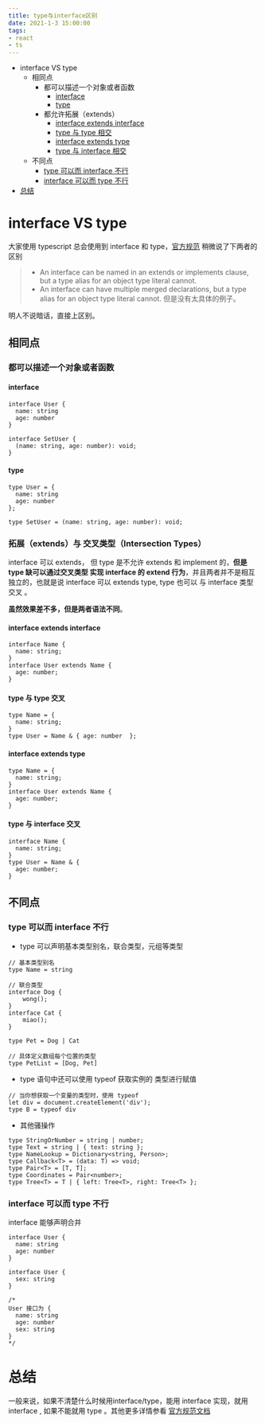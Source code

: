 ```yaml
---
title: type与interface区别
date: 2021-1-3 15:00:00
tags:
- react
- ts
---
```


- interface VS type
  - 相同点
    - 都可以描述一个对象或者函数
      - [interface](https://github.com/SunshowerC/blog/issues/7#interface)
      - [type](https://github.com/SunshowerC/blog/issues/7#type)
    - 都允许拓展（extends）
      - [interface extends interface](https://github.com/SunshowerC/blog/issues/7#interface-extends-interface)
      - [type 与 type 相交](https://github.com/SunshowerC/blog/issues/7#type-extends-type)
      - [interface extends type](https://github.com/SunshowerC/blog/issues/7#interface-extends-type)
      - [type 与 interface 相交](https://github.com/SunshowerC/blog/issues/7#type-extends-interface)
  - 不同点
    - [type 可以而 interface 不行](https://github.com/SunshowerC/blog/issues/7#type-可以而-interface-不行)
    - [interface 可以而 type 不行](https://github.com/SunshowerC/blog/issues/7#interface-可以而-type-不行)
- [总结](https://github.com/SunshowerC/blog/issues/7#总结)

# interface VS type

大家使用 typescript 总会使用到 interface 和 type，[官方规范](https://github.com/Microsoft/TypeScript/blob/master/doc/spec.md) 稍微说了下两者的区别

> - An interface can be named in an extends or implements clause, but a type alias for an object type literal cannot.
> - An interface can have multiple merged declarations, but a type alias for an object type literal cannot.
>   但是没有太具体的例子。

明人不说暗话，直接上区别。

## 相同点

### 都可以描述一个对象或者函数

#### interface

```
interface User {
  name: string
  age: number
}

interface SetUser {
  (name: string, age: number): void;
}
```

#### type

```
type User = {
  name: string
  age: number
};

type SetUser = (name: string, age: number): void;
```

### 拓展（extends）与 交叉类型（Intersection Types）

interface 可以 extends， 但 type 是不允许 extends 和 implement 的，**但是 type 缺可以通过交叉类型 实现 interface 的 extend 行为**，并且两者并不是相互独立的，也就是说 interface 可以 extends type, type 也可以 与 interface 类型 交叉 。

**虽然效果差不多，但是两者语法不同**。

#### interface extends interface

```
interface Name { 
  name: string; 
}
interface User extends Name { 
  age: number; 
}
```

#### type 与 type 交叉

```
type Name = { 
  name: string; 
}
type User = Name & { age: number  };
```

#### interface extends type

```
type Name = { 
  name: string; 
}
interface User extends Name { 
  age: number; 
}
```

#### type 与 interface 交叉

```
interface Name { 
  name: string; 
}
type User = Name & { 
  age: number; 
}
```

## 不同点

### type 可以而 interface 不行

- type 可以声明基本类型别名，联合类型，元组等类型

```
// 基本类型别名
type Name = string

// 联合类型
interface Dog {
    wong();
}
interface Cat {
    miao();
}

type Pet = Dog | Cat

// 具体定义数组每个位置的类型
type PetList = [Dog, Pet]
```

- type 语句中还可以使用 typeof 获取实例的 类型进行赋值

```
// 当你想获取一个变量的类型时，使用 typeof
let div = document.createElement('div');
type B = typeof div
```

- 其他骚操作

```
type StringOrNumber = string | number;  
type Text = string | { text: string };  
type NameLookup = Dictionary<string, Person>;  
type Callback<T> = (data: T) => void;  
type Pair<T> = [T, T];  
type Coordinates = Pair<number>;  
type Tree<T> = T | { left: Tree<T>, right: Tree<T> };
```

### interface 可以而 type 不行

interface 能够声明合并

```
interface User {
  name: string
  age: number
}

interface User {
  sex: string
}

/*
User 接口为 {
  name: string
  age: number
  sex: string 
}
*/
```

# 总结

一般来说，如果不清楚什么时候用interface/type，能用 interface 实现，就用 interface , 如果不能就用 type 。其他更多详情参看 [官方规范文档](https://github.com/Microsoft/TypeScript/blob/master/doc/spec.md)